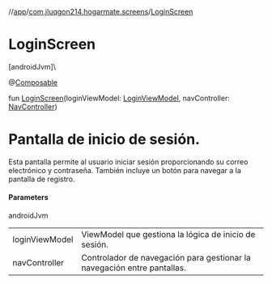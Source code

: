 //[app](../../index.md)/[com.jluqgon214.hogarmate.screens](index.md)/[LoginScreen](-login-screen.md)

# LoginScreen

[androidJvm]\

@[Composable](https://developer.android.com/reference/kotlin/androidx/compose/runtime/Composable.html)

fun [LoginScreen](-login-screen.md)(loginViewModel: [LoginViewModel](../com.jluqgon214.hogarmate.viewModel/-login-view-model/index.md), navController: [NavController](https://developer.android.com/reference/kotlin/androidx/navigation/NavController.html))

# Pantalla de inicio de sesión.

Esta pantalla permite al usuario iniciar sesión proporcionando su correo electrónico y contraseña. También incluye un botón para navegar a la pantalla de registro.

#### Parameters

androidJvm

| | |
|---|---|
| loginViewModel | ViewModel que gestiona la lógica de inicio de sesión. |
| navController | Controlador de navegación para gestionar la navegación entre pantallas. |
